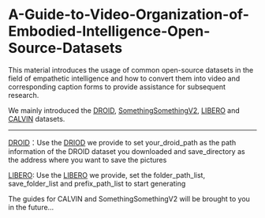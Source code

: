 # A-Guide-to-Video-Organization-of-Embodied-Intelligence-Open-Source-Datasets
This material introduces the usage of common open-source datasets in the field of empathetic intelligence and how to convert them into video and corresponding caption forms to provide assistance for subsequent research.

We mainly introduced the [DROID](https://droid-dataset.github.io/), [SomethingSomethingV2](https://www.qualcomm.com/developer/software/something-something-v-2-dataset), [LIBERO](https://github.com/Lifelong-Robot-Learning/LIBERO) and [CALVIN](https://github.com/mees/calvin) datasets.

---

[DROID](https://droid-dataset.github.io/)：Use the [DRIOD](https://github.com/xjtu-hwy/A-Guide-to-Video-Organization-of-Embodied-Intelligence-Open-Source-Datasets/blob/main/DROID.py) we provide to set your_droid_path as the path information of the DROID dataset you downloaded and save_directory as the address where you want to save the pictures

[LIBERO](https://github.com/Lifelong-Robot-Learning/LIBERO): Use the [LIBERO](https://github.com/xjtu-hwy/A-Guide-to-Video-Organization-of-Embodied-Intelligence-Open-Source-Datasets/blob/main/DROID.py) we provide, set the folder_path_list, save_folder_list and prefix_path_list to start generating

The guides for CALVIN and SomethingSomethingV2 will be brought to you in the future…




